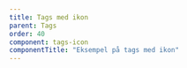 ```yaml
---
title: Tags med ikon
parent: Tags
order: 40
component: tags-icon
componentTitle: "Eksempel på tags med ikon"
---
```

